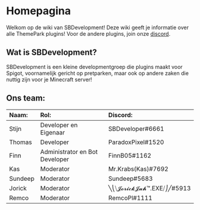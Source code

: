 # Homepagina

Welkom op de wiki van SBDevelopment! Deze wiki geeft je informatie over alle ThemePark plugins! Voor de andere plugins, join onze [discord](https://discord.gg/R6ax6z2).

## Wat is SBDevelopment?

SBDevelopment is een kleine developmentgroep die plugins maakt voor Spigot, voornamelijk gericht op pretparken, maar ook op andere zaken die nuttig zijn voor je Minecraft server!

## Ons team:

| Naam: | Rol: | Discord: |
| :--- | :--- | :--- |
| Stijn | Developer en Eigenaar | SBDeveloper\#6661 |
| Thomas | Developer | ParadoxPixel\#1520 |
| Finn | Administrator en Bot Developer | FinnB05\#1162 |
| Kas | Moderator | Mr.Krabs\(Kas\)\#7692 |
| Sundeep | Moderator | Sundeep\#5683 |
| Jorick | Moderator | ╲⎝⧹𝓙𝓸𝓻𝓲𝓬𝓴𝓙𝓾𝓱™.EXE⧸⎠╱\#5913 |
| Remco | Moderator | RemcoPl\#1111 |

